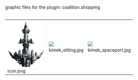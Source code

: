 graphic files for the plugin: coalition.shopping<br>
<br>
<table>
	<tr>
		<td><img src="https://github.com/zuckung/endless-sky-plugins/blob/main/myplugins/coalition.shopping/icon.png?raw=true"><br>
		icon.png</td>
		<td><img src="https://github.com/zuckung/endless-sky-plugins/blob/main/myplugins/coalition.shopping/images/scene/kimek_sitting.jpg?raw=true"><br>
		kimek_sitting.jpg</td>
		<td><img src="https://github.com/zuckung/endless-sky-plugins/blob/main/myplugins/coalition.shopping/images/scene/kimek_spaceport.jpg?raw=true"><br>
		kimek_spaceport.jpg</td>
	</tr>
</table>
